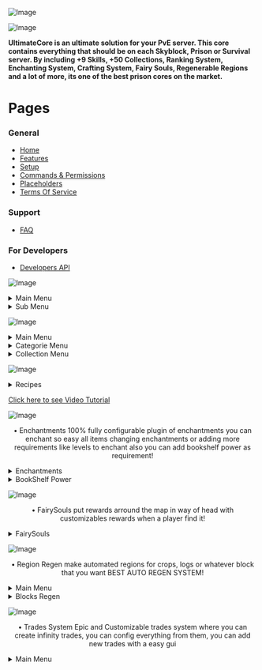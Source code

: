 ![Image](https://i.imgur.com/1w6qABI.png)

![Image](https://i.imgur.com/jYwohuH.png)

**UltimateCore is an ultimate solution for your PvE server. This core contains everything that should be on each Skyblock, Prison or Survival server. By including +9 Skills, +50 Collections, Ranking System, Enchanting System, Crafting System, Fairy Souls, Regenerable Regions and a lot of more, its one of the best prison cores on the market.**

# Pages

### **General**

* [Home](https://github.com/r3back/UltimateCore)
* [Features](https://github.com/r3back/UltimateCore/wiki/Features)
* [Setup](https://github.com/r3back/UltimateCore/wiki/Setup)
* [Commands & Permissions](https://github.com/r3back/UltimateCore/wiki/Commands-And-Permissions)
* [Placeholders](https://github.com/r3back/UltimateCore/wiki/Placeholders)
* [Terms Of Service](https://github.com/r3back/UltimateCore/wiki/Terms-of-Service)

### **Support**

* [FAQ](https://github.com/r3back/UltimateCore/wiki/Frequently-Asked-Questions)

### **For Developers**

* [Developers API](https://github.com/r3back/UltimateCore/wiki/Developers-API)

![Image](https://i.imgur.com/6sfOqE2.png)

<details>
  <summary>Main Menu</summary>
    <p align="center">
      <img width="480" height="359" src="https://media.giphy.com/media/NvNJEQM0UHQP8PvB5T/giphy.gif">
    </p>
</details>

<details>
  <summary>Sub Menu</summary>
    <p align="center">
      <img width="480" height="359" src="https://media.giphy.com/media/iB4eWyTGAM0UBCpHDr/giphy.gif">
    </p>
    <p align="center">
      <img width="480" height="359" src="https://media.giphy.com/media/kNUyLW5zm54jjMjNBA/giphy.gif">
    </p>
</details>


![Image](https://i.imgur.com/eEDiXg9.png)

<details>
  <summary>Main Menu</summary>
    <p align="center">
      <img width="480" height="297" src="https://media.giphy.com/media/U2pWQSwZhL1JebeQEB/giphy.gif">
    </p>
</details>

<details>
  <summary>Categorie Menu</summary>
    <p align="center">
      <img width="480" height="297" src="https://media.giphy.com/media/Uf3e90Xt2Z8xlr4uFY/giphy.gif">
    </p>
</details>

<details>
  <summary>Collection Menu</summary>
    <p align="center">
      <img width="480" height="297" src="https://media.giphy.com/media/wREtxd7H5S3vxNfY7R/giphy.gif">
    </p>
</details>


![Image](https://i.imgur.com/3gF89NM.png)

<details>
  <summary>Recipes</summary>
    <p align="center">
      <img width="480" height="297" src="https://i.gyazo.com/458603b010799edf03f2c85786c00756.gif">
      <img width="480" height="297" src="https://i.gyazo.com/e8f9c79ddcd10fe5c033924088d13492.gif">
    </p>
</details>

[Click here to see Video Tutorial](https://www.youtube.com/watch?v=rOCjxrKrPyI&ab_channel=Reb4ck-Developer)


![Image](https://i.imgur.com/TpOhmze.png)

<p align="center">
• Enchantments 100% fully configurable plugin of enchantments you can enchant so easy all items changing enchantments or adding more requirements like levels to enchant also you can add bookshelf power as requirement!
</p>

<details>
  <summary>Enchantments</summary>
    <p align="center">
      <img width="480" height="297" src="https://media.giphy.com/media/kf6EvANRH7SvlFrbUH/giphy.gif">
      <img width="480" height="297" src="https://media.giphy.com/media/z7Jp1TFQcadoIbuYI0/giphy.gif">
      <img width="480" height="297" src="https://media.giphy.com/media/3sJ5wLamwGsdnAlQP3/giphy.gif">
    </p>
  </details>

<details>
  <summary>BookShelf Power</summary>
    <p align="center">
      <img width="480" height="297" src="https://media.giphy.com/media/7fqRZbqIlrq7bd9EP5/giphy.gif">
      <img width="480" height="297" src="https://media.giphy.com/media/IBJ38NpViivD0tPse9/giphy.gif">
    </p>
</details>


![Image](https://i.imgur.com/p3oReWr.png)

<p align="center">
• FairySouls put rewards arround the map in way of head with customizables rewards when a player find it!
</p>

<details>
  <summary>FairySouls</summary>
    <p align="center">
      <img width="480" height="297" src="https://media.giphy.com/media/kA5vN4tNLyBfBpw678/giphy.gif">
      <img width="480" height="297" src="https://media.giphy.com/media/MvFzTuNWn3L04V63gi/giphy.gif">
      <img width="480" height="297" src="https://media.giphy.com/media/EFPAPdiDDG4KBBtbzo/giphy.gif">
    </p>
</details>


![Image](https://i.imgur.com/roNmYdI.png)

<p align="center">
• Region Regen make automated regions for crops, logs or whatever block that you want BEST AUTO REGEN SYSTEM!
</p>

<details>
  <summary>Main Menu</summary>
    <p align="center">
      • Interactive main menu for all regions, plugin include by default certain ores, crops and logs, but you can add more!
      <img width="480" height="297" src="https://media.giphy.com/media/OIbVCWLpmU7mP4SaJU/giphy.gif">
    </p>
</details>

<details>
  <summary>Blocks Regen</summary>
   <p align="center">
      • Crop Regen
   </p>
   <p align="center">
      <img width="480" height="297" src="https://media.giphy.com/media/50YJkj8tFC2s0CZzmk/giphy.gif">
   </p>
   <p align="center">
      • Log Regen
   </p>
   <p align="center">
      <img width="480" height="297" src="https://media.giphy.com/media/wXAx1sb9Gz2ow0yu2E/giphy.gif">
   </p>
   <p align="center">
      • Ore Regen
   </p>
   <p align="center">
      <img width="480" height="297" src="https://media.giphy.com/media/Xrv9Ex3a8VRiUdUCwC/giphy.gif">
    </p>
</details>


![Image](https://i.imgur.com/iwDBcrc.png)

<p align="center">
• Trades System Epic and Customizable trades system where you can create infinity trades, you can config everything from them, you can add new trades with a easy gui
</p>

<details>
  <summary>Main Menu</summary>
    <p align="center">
      <img width="480" height="297" src="https://i.gyazo.com/b6df51496e97c3bff7659e822650caa7.gif">
    </p>
</details>

